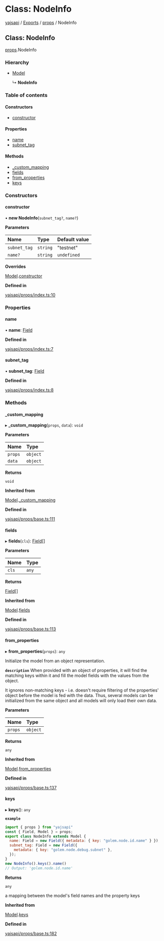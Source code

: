 # Class: NodeInfo

[yajsapi](../yajsapi.md) / [Exports](../modules/) / [props](../modules/props.md) / NodeInfo

## Class: NodeInfo

[props](../modules/props.md).NodeInfo

### Hierarchy

* [Model](props_base.model.md)

  ↳ **NodeInfo**

### Table of contents

#### Constructors

* [constructor](props.nodeinfo.md#constructor)

#### Properties

* [name](props.nodeinfo.md#name)
* [subnet\_tag](props.nodeinfo.md#subnet_tag)

#### Methods

* [\_custom\_mapping](props.nodeinfo.md#_custom_mapping)
* [fields](props.nodeinfo.md#fields)
* [from\_properties](props.nodeinfo.md#from_properties)
* [keys](props.nodeinfo.md#keys)

### Constructors

#### constructor

• **new NodeInfo**\(`subnet_tag?`, `name?`\)

**Parameters**

| Name | Type | Default value |
| :--- | :--- | :--- |
| `subnet_tag` | `string` | "testnet" |
| `name?` | `string` | `undefined` |

**Overrides**

[Model](props_base.model.md).[constructor](props_base.model.md#constructor)

**Defined in**

[yajsapi/props/index.ts:10](https://github.com/golemfactory/yajsapi/blob/8f42a91/yajsapi/props/index.ts#L10)

### Properties

#### name

• **name**: [Field](props_base.field.md)

**Defined in**

[yajsapi/props/index.ts:7](https://github.com/golemfactory/yajsapi/blob/8f42a91/yajsapi/props/index.ts#L7)

#### subnet\_tag

• **subnet\_tag**: [Field](props_base.field.md)

**Defined in**

[yajsapi/props/index.ts:8](https://github.com/golemfactory/yajsapi/blob/8f42a91/yajsapi/props/index.ts#L8)

### Methods

#### \_custom\_mapping

▸ **\_custom\_mapping**\(`props`, `data`\): `void`

**Parameters**

| Name | Type |
| :--- | :--- |
| `props` | `object` |
| `data` | `object` |

**Returns**

`void`

**Inherited from**

[Model](props_base.model.md).[\_custom\_mapping](props_base.model.md#_custom_mapping)

**Defined in**

[yajsapi/props/base.ts:111](https://github.com/golemfactory/yajsapi/blob/8f42a91/yajsapi/props/base.ts#L111)

#### fields

▸ **fields**\(`cls`\): [Field](props_base.field.md)\[\]

**Parameters**

| Name | Type |
| :--- | :--- |
| `cls` | `any` |

**Returns**

[Field](props_base.field.md)\[\]

**Inherited from**

[Model](props_base.model.md).[fields](props_base.model.md#fields)

**Defined in**

[yajsapi/props/base.ts:113](https://github.com/golemfactory/yajsapi/blob/8f42a91/yajsapi/props/base.ts#L113)

#### from\_properties

▸ **from\_properties**\(`props`\): `any`

Initialize the model from an object representation.

**`description`** When provided with an object of properties, it will find the matching keys within it and fill the model fields with the values from the object.

It ignores non-matching keys - i.e. doesn't require filtering of the properties' object before the model is fed with the data. Thus, several models can be initialized from the same object and all models will only load their own data.

**Parameters**

| Name | Type |
| :--- | :--- |
| `props` | `object` |

**Returns**

`any`

**Inherited from**

[Model](props_base.model.md).[from\_properties](props_base.model.md#from_properties)

**Defined in**

[yajsapi/props/base.ts:137](https://github.com/golemfactory/yajsapi/blob/8f42a91/yajsapi/props/base.ts#L137)

#### keys

▸ **keys**\(\): `any`

**`example`**

```javascript
import { props } from "yajsapi"
const { Field, Model } = props;
export class NodeInfo extends Model {
  name: Field = new Field({ metadata: { key: "golem.node.id.name" } });
  subnet_tag: Field = new Field({
    metadata: { key: "golem.node.debug.subnet" },
  });
}
new NodeInfo().keys().name()
// Output: 'golem.node.id.name'
```

**Returns**

`any`

a mapping between the model's field names and the property keys

**Inherited from**

[Model](props_base.model.md).[keys](props_base.model.md#keys)

**Defined in**

[yajsapi/props/base.ts:182](https://github.com/golemfactory/yajsapi/blob/8f42a91/yajsapi/props/base.ts#L182)

